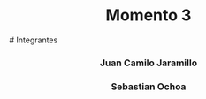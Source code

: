 <h1 align="center">Momento 3</h1>
# Integrantes
<h3 align="center">Juan Camilo Jaramillo</h3>
<h3 align="center">Sebastian Ochoa</h3>
